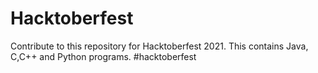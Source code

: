 # Hacktoberfest
Contribute to this repository for Hacktoberfest 2021.
This contains Java, C,C++ and Python programs.
#hacktoberfest
